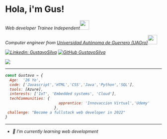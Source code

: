 

<!--
**soygussil/soygussil** is a ✨ _special_ ✨ repository because its `README.md` (this file) appears on your GitHub profile.

Here are some ideas to get you started:

- 🔭 I’m currently working on ...
- 🌱 I’m currently learning ...
- 👯 I’m looking to collaborate on ...
- 🤔 I’m looking for help with ...
- 💬 Ask me about ...
- 📫 How to reach me: ...
- 😄 Pronouns: ...
- ⚡ Fun fact: ...
-->



<h1>Hola, i'm  Gus!</h1>
<p><em>Web developer Trainee Independent<img src="https://c.tenor.com/0ygiqFaX-ssAAAAC/bongo-cat-typing.gif" width="30"> </em></p>
<p><em>Computer engineer from <a href="https://www.uagro.mx/">Universidad Autónoma de Guerrero (UAGro)</a><img src="https://carrerainglesuce.files.wordpress.com/2019/05/graduado-birrete-83978.gif" width="30">

[![Linkedin: GustavoSilva](https://img.shields.io/badge/-GustavoSilva-blue?style=flat-square&logo=Linkedin&logoColor=white&link=https://www.linkedin.com/in/gustavo-silva-granados95/)](https://www.linkedin.com/in/gustavo-silva-granados95/)
[![GitHub GustavoSilva](https://img.shields.io/github/followers/GustavoSilva?label=follow&style=social)](https://github.com/soygussil)

<img src="https://i.giphy.com/media/L8K62iTDkzGX6/giphy.gif">

---

```javascript
const Gustavo = {
  Age:  '26 Yo',
  code: ['Javascript','HTML','CSS','Java','Python','SQL'],
  tools: [Azure],
  interests: ['IoT', 'Embedded systems', 'Cloud'],
  techCommunities: {
                        apprentice: 'Innovaccion Virtual','Udemy'
                      },
 challenge: "Become a fullstack web developer in 2022"
}
```

---

  
- 🌱 I’m currently learning web development

